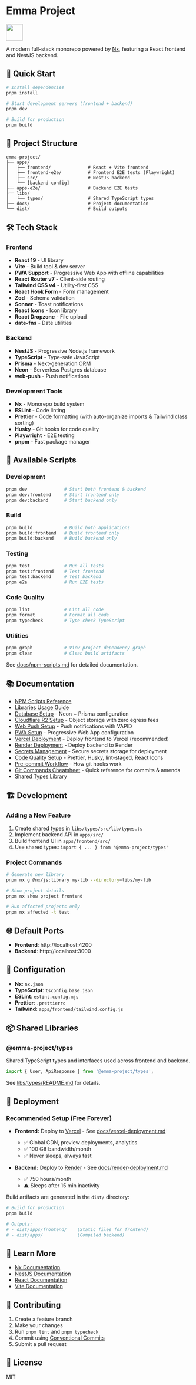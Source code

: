 # Emma Project

<a alt="Nx logo" href="https://nx.dev" target="_blank" rel="noreferrer"><img src="https://raw.githubusercontent.com/nrwl/nx/master/images/nx-logo.png" width="45"></a>

A modern full-stack monorepo powered by [Nx](https://nx.dev), featuring a React frontend and NestJS backend.

## 🚀 Quick Start

```bash
# Install dependencies
pnpm install

# Start development servers (frontend + backend)
pnpm dev

# Build for production
pnpm build
```

## 📁 Project Structure

```
emma-project/
├── apps/
│   ├── frontend/              # React + Vite frontend
│   ├── frontend-e2e/          # Frontend E2E tests (Playwright)
│   ├── src/                   # NestJS backend
│   └── [backend config]
├── apps-e2e/                  # Backend E2E tests
├── libs/
│   └── types/                 # Shared TypeScript types
├── docs/                      # Project documentation
└── dist/                      # Build outputs
```

## 🛠️ Tech Stack

### Frontend

- **React 19** - UI library
- **Vite** - Build tool & dev server
- **PWA Support** - Progressive Web App with offline capabilities
- **React Router v7** - Client-side routing
- **Tailwind CSS v4** - Utility-first CSS
- **React Hook Form** - Form management
- **Zod** - Schema validation
- **Sonner** - Toast notifications
- **React Icons** - Icon library
- **React Dropzone** - File upload
- **date-fns** - Date utilities

### Backend

- **NestJS** - Progressive Node.js framework
- **TypeScript** - Type-safe JavaScript
- **Prisma** - Next-generation ORM
- **Neon** - Serverless Postgres database
- **web-push** - Push notifications

### Development Tools

- **Nx** - Monorepo build system
- **ESLint** - Code linting
- **Prettier** - Code formatting (with auto-organize imports & Tailwind class sorting)
- **Husky** - Git hooks for code quality
- **Playwright** - E2E testing
- **pnpm** - Fast package manager

## 📜 Available Scripts

### Development

```bash
pnpm dev              # Start both frontend & backend
pnpm dev:frontend     # Start frontend only
pnpm dev:backend      # Start backend only
```

### Build

```bash
pnpm build            # Build both applications
pnpm build:frontend   # Build frontend only
pnpm build:backend    # Build backend only
```

### Testing

```bash
pnpm test             # Run all tests
pnpm test:frontend    # Test frontend
pnpm test:backend     # Test backend
pnpm e2e              # Run E2E tests
```

### Code Quality

```bash
pnpm lint             # Lint all code
pnpm format           # Format all code
pnpm typecheck        # Type check TypeScript
```

### Utilities

```bash
pnpm graph            # View project dependency graph
pnpm clean            # Clean build artifacts
```

See [docs/npm-scripts.md](docs/npm-scripts.md) for detailed documentation.

## 📚 Documentation

- [NPM Scripts Reference](docs/npm-scripts.md)
- [Libraries Usage Guide](docs/libraries-usage.md)
- [Database Setup](docs/database-setup.md) - Neon + Prisma configuration
- [Cloudflare R2 Setup](docs/cloudflare-r2-setup.md) - Object storage with zero egress fees
- [Web Push Setup](docs/web-push-setup.md) - Push notifications with VAPID
- [PWA Setup](docs/pwa-setup.md) - Progressive Web App configuration
- [Vercel Deployment](docs/vercel-deployment.md) - Deploy frontend to Vercel (recommended)
- [Render Deployment](docs/render-deployment.md) - Deploy backend to Render
- [Secrets Management](docs/secrets-management.md) - Secure secrets storage for deployment
- [Code Quality Setup](docs/code-quality-setup.md) - Prettier, Husky, lint-staged, React Icons
- [Pre-commit Workflow](docs/pre-commit-workflow.md) - How git hooks work
- [Git Commands Cheatsheet](docs/git-commands-cheatsheet.md) - Quick reference for commits & amends
- [Shared Types Library](libs/types/README.md)

## 🏗️ Development

### Adding a New Feature

1. Create shared types in `libs/types/src/lib/types.ts`
2. Implement backend API in `apps/src/`
3. Build frontend UI in `apps/frontend/src/`
4. Use shared types: `import { ... } from '@emma-project/types'`

### Project Commands

```bash
# Generate new library
pnpm nx g @nx/js:library my-lib --directory=libs/my-lib

# Show project details
pnpm nx show project frontend

# Run affected projects only
pnpm nx affected -t test
```

## 🌐 Default Ports

- **Frontend**: http://localhost:4200
- **Backend**: http://localhost:3000

## 🔧 Configuration

- **Nx**: `nx.json`
- **TypeScript**: `tsconfig.base.json`
- **ESLint**: `eslint.config.mjs`
- **Prettier**: `.prettierrc`
- **Tailwind**: `apps/frontend/tailwind.config.js`

## 📦 Shared Libraries

### @emma-project/types

Shared TypeScript types and interfaces used across frontend and backend.

```typescript
import { User, ApiResponse } from '@emma-project/types';
```

See [libs/types/README.md](libs/types/README.md) for details.

## 🚢 Deployment

### Recommended Setup (Free Forever)

- **Frontend:** Deploy to [Vercel](https://vercel.com) - See [docs/vercel-deployment.md](docs/vercel-deployment.md)
  - ✅ Global CDN, preview deployments, analytics
  - ✅ 100 GB bandwidth/month
  - ✅ Never sleeps, always fast

- **Backend:** Deploy to [Render](https://render.com) - See [docs/render-deployment.md](docs/render-deployment.md)
  - ✅ 750 hours/month
  - ⚠️ Sleeps after 15 min inactivity

Build artifacts are generated in the `dist/` directory:

```bash
# Build for production
pnpm build

# Outputs:
# - dist/apps/frontend/    (Static files for frontend)
# - dist/apps/             (Compiled backend)
```

## 📖 Learn More

- [Nx Documentation](https://nx.dev)
- [NestJS Documentation](https://docs.nestjs.com)
- [React Documentation](https://react.dev)
- [Vite Documentation](https://vite.dev)

## 🤝 Contributing

1. Create a feature branch
2. Make your changes
3. Run `pnpm lint` and `pnpm typecheck`
4. Commit using [Conventional Commits](https://www.conventionalcommits.org/)
5. Submit a pull request

## 📄 License

MIT
